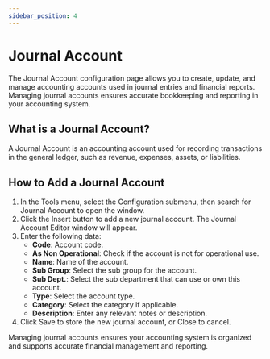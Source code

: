 ```yaml
---
sidebar_position: 4
---
```


# Journal Account

The Journal Account configuration page allows you to create, update, and manage accounting accounts used in journal entries and financial reports. Managing journal accounts ensures accurate bookkeeping and reporting in your accounting system.

## What is a Journal Account?

A Journal Account is an accounting account used for recording transactions in the general ledger, such as revenue, expenses, assets, or liabilities.

## How to Add a Journal Account

1. In the Tools menu, select the Configuration submenu, then search for Journal Account to open the window.
2. Click the Insert button to add a new journal account. The Journal Account Editor window will appear.
3. Enter the following data:
   - **Code**: Account code.
   - **As Non Operational**: Check if the account is not for operational use.
   - **Name**: Name of the account.
   - **Sub Group**: Select the sub group for the account.
   - **Sub Dept.**: Select the sub department that can use or own this account.
   - **Type**: Select the account type.
   - **Category**: Select the category if applicable.
   - **Description**: Enter any relevant notes or description.
4. Click Save to store the new journal account, or Close to cancel.

Managing journal accounts ensures your accounting system is organized and supports accurate financial management and reporting.
